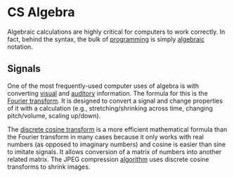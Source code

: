 
# CS Algebra

Algebraic calculations are highly critical for computers to work correctly. In fact, behind the syntax, the bulk of [programming](computers-programming.md) is simply [algebraic](math-algebra.md) notation.

Signals
-------

One of the most frequently-used computer uses of algebra is with converting [visual](computer-screen.md) and [auditory](computers-speakersmic.md) information. The formula for this is the [Fourier transform](https://en.wikipedia.org/wiki/Fourier_transform). It is designed to convert a signal and change properties of it with a calculation (e.g., stretching/shrinking across time, changing pitch/volume, scaling up/down).

The [discrete cosine transform](https://en.wikipedia.org/wiki/Discrete_cosine_transform) is a more efficient mathematical formula than the Fourier transform in many cases because it only works with real numbers (as opposed to imaginary numbers) and cosine is easier than sine to imitate signals. It allows conversion of a matrix of numbers into another related matrix. The JPEG compression [algorithm](computers-programming-algorithms.md) uses discrete cosine transforms to shrink images.
